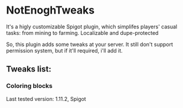 # NotEnoghTweaks
It's a higly customizable Spigot plugin, which simplifes players' casual tasks: from mining to farming. Localizable and dupe-protected

So, this plugin adds some tweaks at your server. It still don't support permission system, but if it'll required, i'll add it.
## Tweaks list:
 ### Coloring blocks


Last tested version: 1.11.2, Spigot
